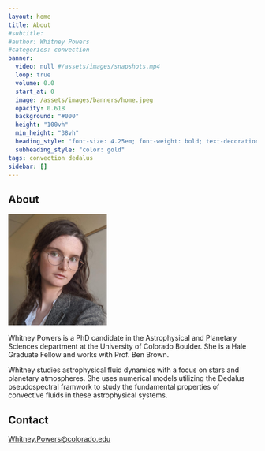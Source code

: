 ```yaml
---
layout: home
title: About
#subtitle: 
#author: Whitney Powers
#categories: convection
banner:
  video: null #/assets/images/snapshots.mp4
  loop: true
  volume: 0.0
  start_at: 0
  image: /assets/images/banners/home.jpeg
  opacity: 0.618
  background: "#000"
  height: "100vh"
  min_height: "38vh"
  heading_style: "font-size: 4.25em; font-weight: bold; text-decoration: underline"
  subheading_style: "color: gold"
tags: convection dedalus
sidebar: []
---
```


## About

<img src="/assets/images/headshot.jpg" alt="Photo of Whitney" width="200"/>


Whitney Powers is a PhD candidate in the Astrophysical and Planetary Sciences department at the University of Colorado Boulder. She is a Hale Graduate Fellow and works with Prof. Ben Brown.


Whitney studies astrophysical fluid dynamics with a focus on stars and planetary atmospheres. She uses numerical models utilizing the Dedalus pseudospectral framwork to study the fundamental properties of convective fluids in these astrophysical systems.

## Contact

[Whitney.Powers@colorado.edu](mailto:Whitney.Powers@colorado.edu)

